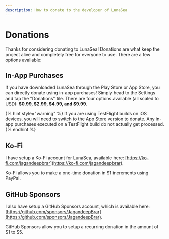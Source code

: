 ```yaml
---
description: How to donate to the developer of LunaSea
---
```


# Donations

Thanks for considering donating to LunaSea! Donations are what keep the project alive and completely free for everyone to use. There are a few options available:

## In-App Purchases

If you have downloaded LunaSea through the Play Store or App Store, you can directly donate using in-app purchases! Simply head to the Settings and tap the "Donations" tile. There are four options available \(all scaled to USD\): **$0.99, $2.99, $4.99, and $9.99**.

{% hint style="warning" %}
If you are using TestFlight builds on iOS devices, you will need to switch to the App Store version to donate. Any in-app purchases executed on a TestFlight build do not actually get processed.
{% endhint %}

## Ko-Fi

I have setup a Ko-Fi account for LunaSea, available here: [https://ko-fi.com/jagandeepbrar](https://ko-fi.com/jagandeepbrar).

Ko-Fi allows you to make a one-time donation in $1 increments using PayPal.

## GitHub Sponsors

I also have setup a GitHub Sponsors account, which is available here: [https://github.com/sponsors/JagandeepBrar](https://github.com/sponsors/JagandeepBrar).

GitHub Sponsors allow you to setup a recurring donation in the amount of $1 to $5.



